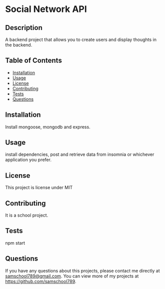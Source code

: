 

# Social Network API
 
  
  ## Description 
  A backend project that allows you to create users and display thoughts in the backend.
  ## Table of Contents
  * [Installation](#installation)
  * [Usage](#usage)
  * [License](#license)
  * [Contributing](#contributing)
  * [Tests](#tests)
  * [Questions](#questions)
  
  ## Installation 
  Install mongoose, mongodb and express.
  ## Usage 
  install dependencies, post and retrieve data from insomnia or whichever application you prefer.
  ## License 
  This project is license under MIT
  ## Contributing 
  It is a school project.
  ## Tests
  npm start
  ## Questions
  If you have any questions about this projects, please contact me directly at samschool789@gmail.com. You can view more of my projects at https://github.com/samschool789.
